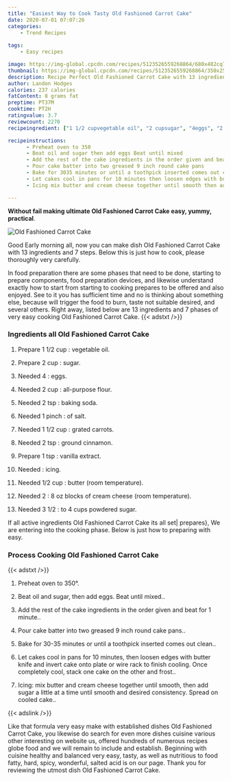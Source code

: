 ```yaml
---
title: "Easiest Way to Cook Tasty Old Fashioned Carrot Cake"
date: 2020-07-01 07:07:26
categories:
    - Trend Recipes
    
tags:
    - Easy recipes

image: https://img-global.cpcdn.com/recipes/5123526559268864/680x482cq70/old-fashioned-carrot-cake-recipe-main-photo.jpg
thumbnail: https://img-global.cpcdn.com/recipes/5123526559268864/350x250cq70/old-fashioned-carrot-cake-recipe-main-photo.jpg
description: Recipe Perfect Old Fashioned Carrot Cake with 13 ingredients and 7 stages of easy cooking.
author: Landon Hodges
calories: 237 calories
fatContent: 8 grams fat
preptime: PT37M
cooktime: PT2H
ratingvalue: 3.7
reviewcount: 2270
recipeingredient: ["1 1/2 cupvegetable oil", "2 cupsugar", "4eggs", "2 cupallpurpose flour", "2 tspbaking soda", "1 pinchof salt", "1 1/2 cupgrated carrots", "2 tspground cinnamon", "1 tspvanilla extract", "icing", "1/2 cupbutter room temperature", "28 oz blocks of cream cheese room temperature", "3 1/2to 4 cups powdered sugar"]

recipeinstructions: 
      - Preheat oven to 350 
      - Beat oil and sugar then add eggs Beat until mixed 
      - Add the rest of the cake ingredients in the order given and beat for 1 minute 
      - Pour cake batter into two greased 9 inch round cake pans 
      - Bake for 3035 minutes or until a toothpick inserted comes out clean 
      - Let cakes cool in pans for 10 minutes then loosen edges with butter knife and invert cake onto plate or wire rack to finish cooling Once completely cool stack one cake on the other and frost 
      - Icing mix butter and cream cheese together until smooth then add sugar a little at a time until smooth and desired consistency Spread on cooled cake

---
```




**Without fail making ultimate Old Fashioned Carrot Cake easy, yummy, practical**. 


![Old Fashioned Carrot Cake](https://img-global.cpcdn.com/recipes/5123526559268864/680x482cq70/old-fashioned-carrot-cake-recipe-main-photo.jpg "Old Fashioned Carrot Cake")




Good Early morning all, now you can make dish Old Fashioned Carrot Cake with 13 ingredients and 7 steps. Below this is just how to cook, please thoroughly very carefully.

In food preparation there are some phases that need to be done, starting to prepare components, food preparation devices, and likewise understand exactly how to start from starting to cooking prepares to be offered and also enjoyed. See to it you has sufficient time and no is thinking about something else, because will trigger the food to burn, taste not suitable desired, and several others. Right away, listed below are 13 ingredients and 7 phases of very easy cooking Old Fashioned Carrot Cake.
{{< adstxt />}}

### Ingredients all Old Fashioned Carrot Cake


1. Prepare 1 1/2 cup : vegetable oil.

1. Prepare 2 cup : sugar.

1. Needed 4 : eggs.

1. Needed 2 cup : all-purpose flour.

1. Needed 2 tsp : baking soda.

1. Needed 1 pinch : of salt.

1. Needed 1 1/2 cup : grated carrots.

1. Needed 2 tsp : ground cinnamon.

1. Prepare 1 tsp : vanilla extract.

1. Needed  : icing.

1. Needed 1/2 cup : butter (room temperature).

1. Needed 2 : 8 oz blocks of cream cheese (room temperature).

1. Needed 3 1/2 : to 4 cups powdered sugar.



If all active ingredients Old Fashioned Carrot Cake its all set| prepares}, We are entering into the cooking phase. Below is just how to preparing with easy.

### Process Cooking Old Fashioned Carrot Cake

{{< adstxt />}}


1. Preheat oven to 350°.



1. Beat oil and sugar, then add eggs. Beat until mixed..



1. Add the rest of the cake ingredients in the order given and beat for 1 minute..



1. Pour cake batter into two greased 9 inch round cake pans..



1. Bake for 30-35 minutes or until a toothpick inserted comes out clean..



1. Let cakes cool in pans for 10 minutes, then loosen edges with butter knife and invert cake onto plate or wire rack to finish cooling. Once completely cool, stack one cake on the other and frost..



1. Icing: mix butter and cream cheese together until smooth, then add sugar a little at a time until smooth and desired consistency. Spread on cooled cake..





{{< adslink />}}

Like that formula very easy make with established dishes Old Fashioned Carrot Cake, you likewise do search for even more dishes cuisine various other interesting on website us, offered hundreds of numerous recipes globe food and we will remain to include and establish. Beginning with cuisine healthy and balanced very easy, tasty, as well as nutritious to food fatty, hard, spicy, wonderful, salted acid is on our page. Thank you for reviewing the utmost dish Old Fashioned Carrot Cake.
